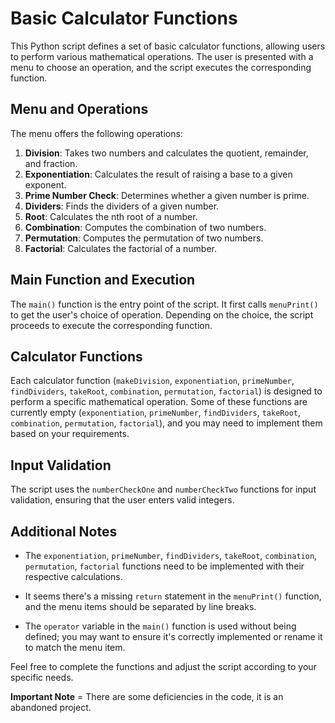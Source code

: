 # Basic Calculator Functions

This Python script defines a set of basic calculator functions, allowing users to perform various mathematical operations. The user is presented with a menu to choose an operation, and the script executes the corresponding function.

## Menu and Operations

The menu offers the following operations:
1. **Division**: Takes two numbers and calculates the quotient, remainder, and fraction.
2. **Exponentiation**: Calculates the result of raising a base to a given exponent.
3. **Prime Number Check**: Determines whether a given number is prime.
4. **Dividers**: Finds the dividers of a given number.
5. **Root**: Calculates the nth root of a number.
6. **Combination**: Computes the combination of two numbers.
7. **Permutation**: Computes the permutation of two numbers.
8. **Factorial**: Calculates the factorial of a number.
   
## Main Function and Execution

The `main()` function is the entry point of the script. It first calls `menuPrint()` to get the user's choice of operation. Depending on the choice, the script proceeds to execute the corresponding function.

## Calculator Functions

Each calculator function (`makeDivision`, `exponentiation`, `primeNumber`, `findDividers`, `takeRoot`, `combination`, `permutation`, `factorial`) is designed to perform a specific mathematical operation. Some of these functions are currently empty (`exponentiation`, `primeNumber`, `findDividers`, `takeRoot`, `combination`, `permutation`, `factorial`), and you may need to implement them based on your requirements.

## Input Validation

The script uses the `numberCheckOne` and `numberCheckTwo` functions for input validation, ensuring that the user enters valid integers.

## Additional Notes

- The `exponentiation`, `primeNumber`, `findDividers`, `takeRoot`, `combination`, `permutation`, `factorial` functions need to be implemented with their respective calculations.

- It seems there's a missing `return` statement in the `menuPrint()` function, and the menu items should be separated by line breaks.

- The `operator` variable in the `main()` function is used without being defined; you may want to ensure it's correctly implemented or rename it to match the menu item.

Feel free to complete the functions and adjust the script according to your specific needs.


**Important Note** = There are some deficiencies in the code, it is an abandoned project.
